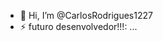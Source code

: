 - 👋 Hi, I’m @CarlosRodrigues1227
- ⚡ futuro desenvolvedor!!!: ...

<!---
CarlosRodrigues1227/CarlosRodrigues1227 is a ✨ special ✨ repository because its `README.md` (this file) appears on your GitHub profile.
You can click the Preview link to take a look at your changes.
--->
